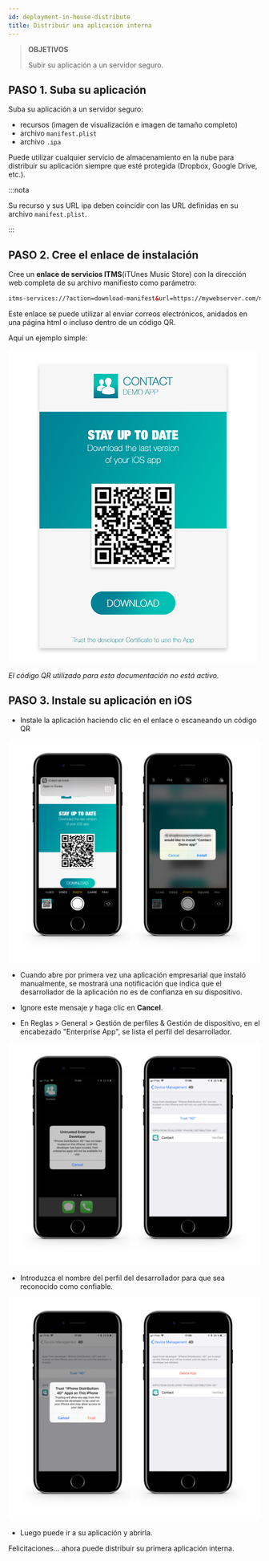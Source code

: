 ```yaml
---
id: deployment-in-house-distribute
title: Distribuir una aplicación interna
---
```


> **OBJETIVOS**
> 
> Subir su aplicación a un servidor seguro.


## PASO 1. Suba su aplicación

Suba su aplicación a un servidor seguro:

* recursos (imagen de visualización e imagen de tamaño completo)
* archivo `manifest.plist`
* archivo `.ipa`

Puede utilizar cualquier servicio de almacenamiento en la nube para distribuir su aplicación siempre que esté protegida (Dropbox, Google Drive, etc.).

:::nota

Su recurso y sus URL ipa deben coincidir con las URL definidas en su archivo `manifest.plist`.

:::

## PASO 2. Cree el enlace de instalación

Cree un **enlace de servicios ITMS**(iTUnes Music Store) con la dirección web completa de su archivo manifiesto como parámetro:

```html
itms-services://?action=download-manifest&url=https://mywebserver.com/manifest.plist

```

Este enlace se puede utilizar al enviar correos electrónicos, anidados en una página html o incluso dentro de un código QR.

Aquí un ejemplo simple:

![Contact demo app install](img/Contact-demo-app-install.png)

*El código QR utilizado para esta documentación no está activo.*

## PASO 3. Instale su aplicación en iOS

* Instale la aplicación haciendo clic en el enlace o escaneando un código QR

![Scan and install](img/Scan-and-install.png)

* Cuando abre por primera vez una aplicación empresarial que instaló manualmente, se mostrará una notificación que indica que el desarrollador de la aplicación no es de confianza en su dispositivo.

* Ignore este mensaje y haga clic en **Cancel**.

* En Reglas > General > Gestión de perfiles & Gestión de dispositivo, en el encabezado "Enterprise App", se lista el perfil del desarrollador.

![Untrust developer](img/Untrust-developer.png)

* Introduzca el nombre del perfil del desarrollador para que sea reconocido como confiable.

![Trust-confirmation](img/Trust-confirmation.png)

* Luego puede ir a su aplicación y abrirla.

Felicitaciones... ahora puede distribuir su primera aplicación interna.
